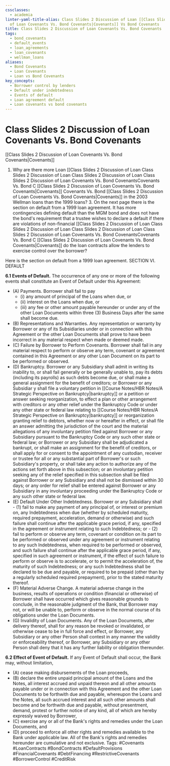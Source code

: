 ```yaml
---
cssclasses:
  - academia
linter-yaml-title-alias: Class Slides 2 Discussion of Loan [[Class Slides 2 Discussion
  of Loan Covenants Vs. Bond Covenants|Covenants]] Vs Bond Covenants
title: Class Slides 2 Discussion of Loan Covenants Vs. Bond Covenants
tags:
  - bond_covenants
  - default_events
  - loan_agreements
  - loan_covenants
  - wellman_loans
aliases:
  - Bond Covenants
  - Loan Covenants
  - Loan vs Bond Covenants
key_concepts:
  - Borrower control by lenders
  - Default under indebtedness
  - Events of default
  - Loan agreement default
  - Loan covenants vs bond covenants
---
```


# Class Slides 2 Discussion of Loan Covenants Vs. Bond Covenants

[[Class Slides 2 Discussion of Loan Covenants Vs. Bond Covenants|Covenants]]

1. Why are there more Loan [[Class Slides 2 Discussion of Loan Class Slides 2 Discussion of Loan Class Slides 2 Discussion of Loan Class Slides 2 Discussion of Loan Covenants Vs. Bond CovenantsCovenants Vs. Bond C [[Class Slides 2 Discussion of Loan Covenants Vs. Bond Covenants|Covenants]] Covenants Vs. Bond [[Class Slides 2 Discussion of Loan Covenants Vs. Bond Covenants|Covenants]] in the 2003 Wellman loans than the 1999 loans? 3. On the next page there is the section on default from a 1999 loan agreement. It has more contingencies defining default than the MGM bond and does not have the bond's requirement that a trustee wishes to declare a default if there are violations of non-financial [[Class Slides 2 Discussion of Loan Class Slides 2 Discussion of Loan Class Slides 2 Discussion of Loan Class Slides 2 Discussion of Loan Covenants Vs. Bond CovenantsCovenants Vs. Bond C [[Class Slides 2 Discussion of Loan Covenants Vs. Bond Covenants|Covenants]] do the loan contracts allow the lenders to exercise control over the borrower?

Here is the section on default from a 1999 loan agreement. SECTION VI. DEFAULT

 **6.1 Events of Default.** The occurrence of any one or more of the following events shall constitute an Event of Default under this Agreement:

- (A) Payments. Borrower shall fail to pay
	- (i) any amount of principal of the Loans when due,  or
	- (ii) interest on the Loans when due,  or
	- (iii) any fee or other amount payable hereunder or under any of the other Loan Documents within three (3) Business Days after the same shall become due.
- (B) Representations and Warranties. Any representation or warranty by Borrower or any of its Subsidiaries under or in connection with this Agreement or the other Loan Documents shall prove to have been incorrect in any material respect when made or deemed made.
- (C) Failure by Borrower to Perform Covenants. Borrower shall fail in any material respect to perform or observe any term,  covenant or agreement contained in this Agreement or any other Loan Document on its part to be performed or observed.
- (D) Bankruptcy. Borrower or any Subsidiary shall admit in writing its inability to,  or shall fail generally or be generally unable to,  pay its debts (including its payrolls) as such debts become due,  or shall make a general assignment for the benefit of creditors; or Borrower or any Subsidiar y shall file a voluntary petition in [[Course Notes/HBR Notes/A Strategic Perspective on Bankruptcy|bankruptcy]] or a petition or answer seeking reorganization,  to effect a plan or other arrangement with creditors or any other relief under the Bankruptcy Code or under any other state or federal law relating to [[Course Notes/HBR Notes/A Strategic Perspective on Bankruptcy|bankruptcy]] or reorganization granting relief to debtors,  whether now or hereafter in effect,  or shall file an answer admitting the jurisdiction of the court and the material allegations of any involuntary petition filed against Borrower or any Subsidiary pursuant to the Bankruptcy Code or any such other state or federal law; or Borrower or any Subsidiary shall be adjudicated a bankrupt,  or shall make an assignment for the benefit of creditors,  or shall apply for or consent to the appointment of any custodian,  receiver or trustee for all or any substantial part of Borrower's or such Subsidiary's property,  or shall take any action to authorize any of the actions set forth above in this subsection; or an involuntary petition seeking any of the relief specified in this subsection shall be filed against Borrower or any Subsidiary and shall not be dismissed within 30 days; or any order for relief shall be entered against Borrower or any Subsidiary in any involuntary proceeding under the Bankruptcy Code or any such other state or federal law.
 - (E) Default Under Other Indebtedness. Borrower or any Subsidiary shall
	 	- (1) fail to make any payment of any principal of,  or interest or premium on,  any Indebtedness when due (whether by scheduled maturity,  required prepayment,  acceleration,  demand or otherwise) and such failure shall continue after the applicable grace period,  if any,  specified in the agreement or instrument relating to such Indebtedness; or
	 	- (2) fail to perform or observe any term,  covenant or condition on its part to be performed or observed under any agreement or instrument relating to any such Indebtedness,  when required to be performed or observed,  and such failure shall continue after the applicable grace period,  if any,  specified in such agreement or instrument,  if the effect of such failure to perform or observe is to accelerate,  or to permit the acceleration of,  the maturity of such Indebtedness; or any such Indebtedness shall be declared to be due and payable,  or required to be prepaid (other than by a regularly scheduled required prepayment),  prior to the stated maturity thereof.
- (F) Material Adverse Change. A material adverse change in the business,  results of operations or condition (financial or otherwise) of Borrower shall have occurred which gives reasonable grounds to conclude,  in the reasonable judgment of the Bank,  that Borrower may not,  or will be unable to,  perform or observe in the normal course of its obligations under the Loan Documents.
- (G) Invalidity of Loan Documents. Any of the Loan Documents,  after delivery thereof,  shall for any reason be revoked or invalidated,  or otherwise cease to be in full force and effect,  or Borrower,  any Subsidiary or any other Person shall contest in any manner the validity or enforceability thereof,  or Borrower,  any Subsidiary or any other Person shall deny that it has any further liability or obligation thereunder.

 **6.2 Effect of Event of Default.** If any Event of Default shall occur,  the Bank may,  without limitation,
- (A) cease making disbursements of the Loan proceeds,
- (B) declare the entire unpaid principal amount of the Loans and the Notes,  all interest accrued and unpaid thereon and all other amounts payable under or in connection with this Agreement and the other Loan Documents to be forthwith due and payable,  whereupon the Loans and the Notes,  all such accrued interest and all such other amounts shall become and be forthwith due and payable,  without presentment,  demand,  protest or further notice of any kind,  all of which are hereby expressly waived by Borrower,
- (C) exercise any or all of the Bank's rights and remedies under the Loan Documents,  and
- (D) proceed to enforce all other rights and remedies available to the Bank under applicable law. All of the Bank's rights and remedies hereunder are cumulative and not exclusive.
Tags: #Covenants #LoanContracts #BondContracts #DefaultProvisions #FinancialCovenants #DebtFinancing #RestrictiveCovenants #BorrowerControl #CreditRisk